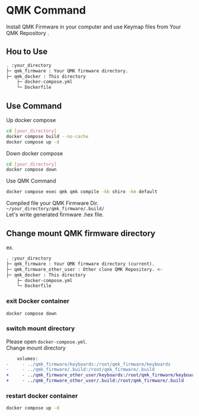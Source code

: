 # QMK Command

Install QMK Firmware in your computer and use Keymap files from Your QMK Repository .

## Hou to Use

```txt
. :your_directory
├─ qmk_firmware : Your QMK firmware directory.
├─ qmk_docker : This directory
    ├─ docker-compose.yml
    └─ Dockerfile
```

## Use Command

Up docker compose

```bash
cd [your_directory]
docker compose build --no-cache
docker compose up -d
```

Down docker compose

```bash
cd [your_directory]
docker compose down
```

Use QMK Command

```bash
docker compose exec qmk qmk compile -kb shiro -km default
```

Compiled file your QMK Firmware Dir.  
`~/your_directory/qmk_firmware/.build/`  
Let's write generated firmware .hex file.

## Change mount QMK firmware directory

ex.

```txt
. :your_directory
├─ qmk_firmware : Your QMK firmware directory (current).
├─ qmk_firmware_other_user : Other clone QMK Repository. <-
├─ qmk_docker : This directory
    ├─ docker-compose.yml
    └─ Dockerfile
```

### exit Docker container

```bash
docker compose down
```

### switch mount directory

Please open `docker-compose.yml`.  
Change mount directory

```diff
    volumes:
-     - ../qmk_firmware/keyboards:/root/qmk_firmware/keyboards
-     - ../qmk_firmware/.build:/root/qmk_firmware/.build
+     - ../qmk_firmware_other_user/keyboards:/root/qmk_firmware/keyboards
+     - ../qmk_firmware_other_user/.build:/root/qmk_firmware/.build
```

### restart docker container

```bash
docker compose up -d
```
